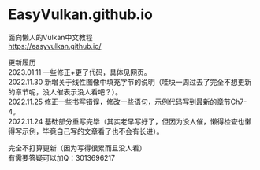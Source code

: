 # EasyVulkan.github.io
面向懒人的Vulkan中文教程<br>
https://easyvulkan.github.io/

更新履历<br>
2023.01.11 一些修正+更了代码，具体见网页。<br>
2022.11.30 新增关于线性图像中填充字节的说明（哇块一周过去了完全不想更新的章节呢，没人催表示没人看吧？）。<br>
2022.11.25 修正一些书写错误，修改一些语句，示例代码写到最新的章节Ch7-4。<br>
2022.11.24 基础部分重写完毕（其实老早写好了，但因为没人催，懒得检查也懒得写示例，毕竟自己写的文章看了也不会有长进）。<br>

完全不打算更新（因为写得很累而且没人看）<br>
有需要答疑可以加Q：3013696217

